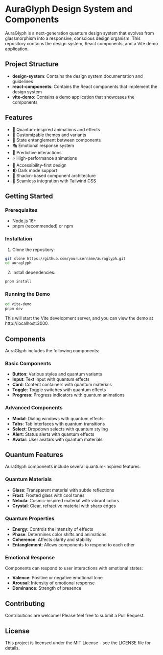 # AuraGlyph Design System and Components

AuraGlyph is a next-generation quantum design system that evolves from glassmorphism into a responsive, conscious design organism. This repository contains the design system, React components, and a Vite demo application.

## Project Structure

- **design-system**: Contains the design system documentation and guidelines
- **react-components**: Contains the React components that implement the design system
- **vite-demo**: Contains a demo application that showcases the components

## Features

- 🌌 Quantum-inspired animations and effects
- 🎨 Customizable themes and variants
- 🧬 State entanglement between components
- 🎭 Emotional response system
- 🔮 Predictive interactions
- ⚡ High-performance animations
- 🎯 Accessibility-first design
- 🌓 Dark mode support
- 🧩 Shadcn-based component architecture
- 🔄 Seamless integration with Tailwind CSS

## Getting Started

### Prerequisites

- Node.js 16+
- pnpm (recommended) or npm

### Installation

1. Clone the repository:
```bash
git clone https://github.com/yourusername/auraglyph.git
cd auraglyph
```

2. Install dependencies:
```bash
pnpm install
```

### Running the Demo

```bash
cd vite-demo
pnpm dev
```

This will start the Vite development server, and you can view the demo at http://localhost:3000.

## Components

AuraGlyph includes the following components:

### Basic Components
- **Button**: Various styles and quantum variants
- **Input**: Text input with quantum effects
- **Card**: Content containers with quantum materials
- **Toggle**: Toggle switches with quantum effects
- **Progress**: Progress indicators with quantum animations

### Advanced Components
- **Modal**: Dialog windows with quantum effects
- **Tabs**: Tab interfaces with quantum transitions
- **Select**: Dropdown selects with quantum styling
- **Alert**: Status alerts with quantum effects
- **Avatar**: User avatars with quantum materials

## Quantum Features

AuraGlyph components include several quantum-inspired features:

### Quantum Materials
- **Glass**: Transparent material with subtle reflections
- **Frost**: Frosted glass with cool tones
- **Nebula**: Cosmic-inspired material with vibrant colors
- **Crystal**: Clear, refractive material with sharp edges

### Quantum Properties
- **Energy**: Controls the intensity of effects
- **Phase**: Determines color shifts and animations
- **Coherence**: Affects clarity and stability
- **Entanglement**: Allows components to respond to each other

### Emotional Response
Components can respond to user interactions with emotional states:
- **Valence**: Positive or negative emotional tone
- **Arousal**: Intensity of emotional response
- **Dominance**: Strength of presence

## Contributing

Contributions are welcome! Please feel free to submit a Pull Request.

## License

This project is licensed under the MIT License - see the LICENSE file for details.
